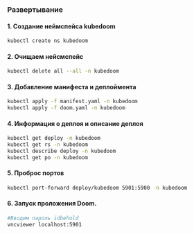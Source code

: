 ### Развертывание

#### 1. Создание неймспейса kubedoom 
```bash
kubectl create ns kubedoom
```
#### 2. Очищаем нейсмспейс
```bash
kubectl delete all --all -n kubedoom
```
#### 3. Добавление манифеста и деплоймента
```bash
kubectl apply -f manifest.yaml -n kubedoom
kubectl apply -f doom.yaml -n kubedoom
```
#### 4. Информация о деплоя и описание деплоя
```bash
kubectl get deploy -n kubedoom
kubectl get rs -n kubedoom
kubectl describe deploy -n kubedoom
kubectl get po -n kubedoom
```
#### 5. Проброс портов 
```bash
kubectl port-forward deploy/kubedoom 5901:5900 -n kubedoom
```
#### 6. Запуск проложения Doom.
```bash
#Вводим пароль idbehold
vncviewer localhost:5901
```